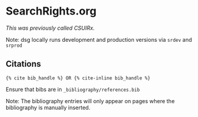 # SearchRights.org

_This was previously called CSUIRx._

Note: dsg locally runs development and production versions via `srdev` and `srprod`


## Citations

```
{% cite bib_handle %} OR {% cite-inline bib_handle %}
```

Ensure that bibs are in `_bibliography/references.bib`

Note: The bibliography entries will only appear on pages where the bibliography is manually inserted.